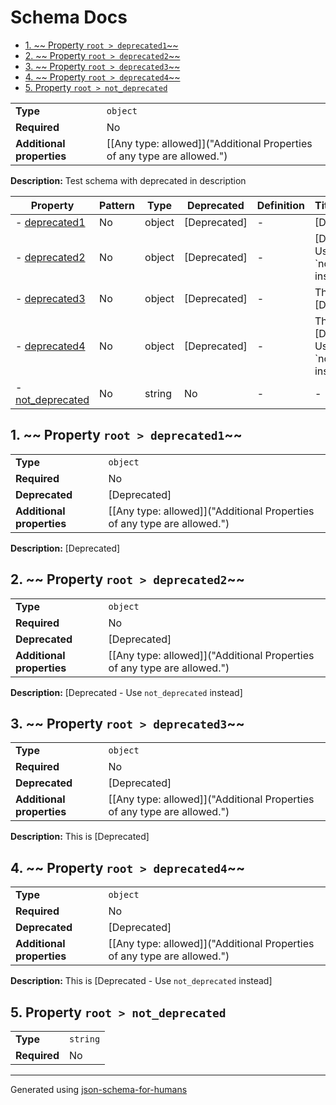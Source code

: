 # Schema Docs

- [1. ~~ Property `root > deprecated1`~~](#deprecated1)
- [2. ~~ Property `root > deprecated2`~~](#deprecated2)
- [3. ~~ Property `root > deprecated3`~~](#deprecated3)
- [4. ~~ Property `root > deprecated4`~~](#deprecated4)
- [5. Property `root > not_deprecated`](#not_deprecated)

|                           |                                                                         |
| ------------------------- | ----------------------------------------------------------------------- |
| **Type**                  | `object`                                                                |
| **Required**              | No                                                                      |
| **Additional properties** | [[Any type: allowed]]("Additional Properties of any type are allowed.") |

**Description:** Test schema with deprecated in description

| Property                             | Pattern | Type   | Deprecated   | Definition | Title/Description                                     |
| ------------------------------------ | ------- | ------ | ------------ | ---------- | ----------------------------------------------------- |
| - [deprecated1](#deprecated1 )       | No      | object | [Deprecated] | -          | [Deprecated]                                          |
| - [deprecated2](#deprecated2 )       | No      | object | [Deprecated] | -          | [Deprecated - Use \`not_deprecated\` instead]         |
| - [deprecated3](#deprecated3 )       | No      | object | [Deprecated] | -          | This is [Deprecated]                                  |
| - [deprecated4](#deprecated4 )       | No      | object | [Deprecated] | -          | This is [Deprecated - Use \`not_deprecated\` instead] |
| - [not_deprecated](#not_deprecated ) | No      | string | No           | -          | -                                                     |

## <a name="deprecated1"></a>1. ~~ Property `root > deprecated1`~~

|                           |                                                                         |
| ------------------------- | ----------------------------------------------------------------------- |
| **Type**                  | `object`                                                                |
| **Required**              | No                                                                      |
| **Deprecated**            | [Deprecated]                                                            |
| **Additional properties** | [[Any type: allowed]]("Additional Properties of any type are allowed.") |

**Description:** [Deprecated]

## <a name="deprecated2"></a>2. ~~ Property `root > deprecated2`~~

|                           |                                                                         |
| ------------------------- | ----------------------------------------------------------------------- |
| **Type**                  | `object`                                                                |
| **Required**              | No                                                                      |
| **Deprecated**            | [Deprecated]                                                            |
| **Additional properties** | [[Any type: allowed]]("Additional Properties of any type are allowed.") |

**Description:** [Deprecated - Use `not_deprecated` instead]

## <a name="deprecated3"></a>3. ~~ Property `root > deprecated3`~~

|                           |                                                                         |
| ------------------------- | ----------------------------------------------------------------------- |
| **Type**                  | `object`                                                                |
| **Required**              | No                                                                      |
| **Deprecated**            | [Deprecated]                                                            |
| **Additional properties** | [[Any type: allowed]]("Additional Properties of any type are allowed.") |

**Description:** This is [Deprecated]

## <a name="deprecated4"></a>4. ~~ Property `root > deprecated4`~~

|                           |                                                                         |
| ------------------------- | ----------------------------------------------------------------------- |
| **Type**                  | `object`                                                                |
| **Required**              | No                                                                      |
| **Deprecated**            | [Deprecated]                                                            |
| **Additional properties** | [[Any type: allowed]]("Additional Properties of any type are allowed.") |

**Description:** This is [Deprecated - Use `not_deprecated` instead]

## <a name="not_deprecated"></a>5. Property `root > not_deprecated`

|              |          |
| ------------ | -------- |
| **Type**     | `string` |
| **Required** | No       |

----------------------------------------------------------------------------------------------------------------------------
Generated using [json-schema-for-humans](https://github.com/coveooss/json-schema-for-humans)
